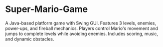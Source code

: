 # Super-Mario-Game
A Java-based platform game with Swing GUI. Features 3 levels, enemies, power-ups, and fireball mechanics. Players control Mario's movement and jumps to complete levels while avoiding enemies. Includes scoring, music, and dynamic obstacles.
